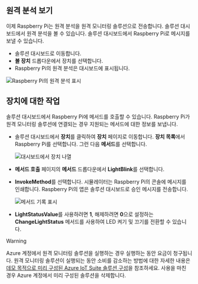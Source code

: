 ## <a name="view-the-telemetry"></a>원격 분석 보기

이제 Raspberry Pi는 원격 분석을 원격 모니터링 솔루션으로 전송합니다. 솔루션 대시보드에서 원격 분석을 볼 수 있습니다. 솔루션 대시보드에서 Raspberry Pi로 메시지를 보낼 수 있습니다.

- 솔루션 대시보드로 이동합니다.
- **볼 장치** 드롭다운에서 장치를 선택합니다.
- Raspberry Pi의 원격 분석은 대시보드에 표시됩니다.

![Raspberry Pi의 원격 분석 표시][img-telemetry-display]

## <a name="act-on-the-device"></a>장치에 대한 작업

솔루션 대시보드에서 Raspberry Pi에 메서드를 호출할 수 있습니다. Raspberry Pi가 원격 모니터링 솔루션에 연결되는 경우 지원되는 메서드에 대한 정보를 보냅니다.

- 솔루션 대시보드에서 **장치**를 클릭하여 **장치** 페이지로 이동합니다. **장치 목록**에서 Raspberry Pi를 선택합니다. 그런 다음 **메서드**를 선택합니다.

    ![대시보드에서 장치 나열][img-list-devices]

- **메서드 호출** 페이지의 **메서드** 드롭다운에서 **LightBlink**를 선택합니다.

- **InvokeMethod**를 선택합니다. 시뮬레이터는 Raspberry Pi의 콘솔에 메시지를 인쇄합니다. Raspberry Pi의 앱은 솔루션 대시보드로 승인 메시지를 전송합니다.

    ![메서드 기록 표시][img-method-history]

- **LightStatusValue**를 사용하려면 **1**, 해제하려면 **0**으로 설정하는 **ChangeLightStatus** 메서드를 사용하여 LED 켜기 및 끄기를 전환할 수 있습니다.

> [!WARNING]
> Azure 계정에서 원격 모니터링 솔루션을 실행하는 경우 실행하는 동안 요금이 청구됩니다. 원격 모니터링 솔루션이 실행되는 동안 소비를 감소하는 방법에 대한 자세한 내용은 [데모 목적으로 미리 구성된 Azure IoT Suite 솔루션 구성][lnk-demo-config]을 참조하세요. 사용을 마친 경우 Azure 계정에서 미리 구성된 솔루션을 삭제합니다.


[img-telemetry-display]: media/iot-suite-v1-raspberry-pi-kit-view-telemetry-simulator/telemetry.png
[img-list-devices]: media/iot-suite-v1-raspberry-pi-kit-view-telemetry-simulator/listdevices.png
[img-method-history]: media/iot-suite-v1-raspberry-pi-kit-view-telemetry-simulator/methodhistory.png

[lnk-demo-config]: https://github.com/Azure/azure-iot-remote-monitoring/blob/master/Docs/configure-preconfigured-demo.md